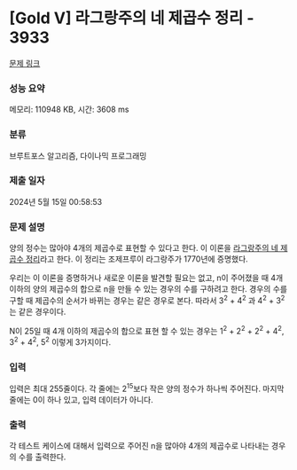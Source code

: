 # [Gold V] 라그랑주의 네 제곱수 정리 - 3933 

[문제 링크](https://www.acmicpc.net/problem/3933) 

### 성능 요약

메모리: 110948 KB, 시간: 3608 ms

### 분류

브루트포스 알고리즘, 다이나믹 프로그래밍

### 제출 일자

2024년 5월 15일 00:58:53

### 문제 설명

<p>양의 정수는 많아야 4개의 제곱수로 표현할 수 있다고 한다. 이 이론을 <a href="http://en.wikipedia.org/wiki/Lagrange%27s_four-square_theorem">라그랑주의 네 제곱수 정리</a>라고 한다. 이 정리는 조제프루이 라그랑주가 1770년에 증명했다.</p>

<p>우리는 이 이론을 증명하거나 새로운 이론을 발견할 필요는 없고, n이 주어졌을 때 4개 이하의 양의 제곱수의 합으로 n을 만들 수 있는 경우의 수를 구하려고 한다. 경우의 수를 구할 때 제곱수의 순서가 바뀌는 경우는 같은 경우로 본다. 따라서 3<sup>2</sup> + 4<sup>2</sup> 과 4<sup>2</sup> + 3<sup>2</sup>는 같은 경우이다.</p>

<p>N이 25일 때 4개 이하의 제곱수의 합으로 표현 할 수 있는 경우는 1<sup>2</sup> + 2<sup>2</sup> + 2<sup>2</sup> + 4<sup>2</sup>, 3<sup>2</sup> + 4<sup>2</sup>, 5<sup>2</sup> 이렇게 3가지이다.</p>

### 입력 

 <p>입력은 최대 255줄이다. 각 줄에는 2<sup>15</sup>보다 작은 양의 정수가 하나씩 주어진다. 마지막 줄에는 0이 하나 있고, 입력 데이터가 아니다.</p>

### 출력 

 <p>각 테스트 케이스에 대해서 입력으로 주어진 n을 많아야 4개의 제곱수로 나타내는 경우의 수를 출력한다.</p>

